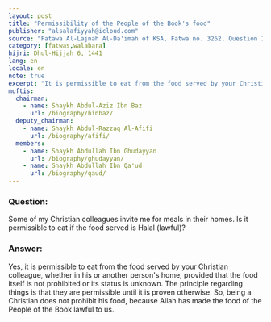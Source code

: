 ```yaml
---
layout: post
title: "Permissibility of the People of the Book's food"
publisher: "alsalafiyyah@icloud.com"
source: "Fatawa Al-Lajnah Al-Da'imah of KSA, Fatwa no. 3262, Question 1"
category: [fatwas,walabara]
hijri: Dhul-Hijjah 6, 1441
lang: en
locale: en
note: true
excerpt: "It is permissible to eat from the food served by your Christian colleague, whether in his or another person's home, provided that the food itself is not prohibited or its status is unknown."
muftis:
  chairman: 
    - name: Shaykh Abdul-Aziz Ibn Baz
      url: /biography/binbaz/
  deputy_chairman:
    - name: Shaykh Abdul-Razzaq Al-Afifi
      url: /biography/afifi/
  members: 
    - name: Shaykh Abdullah Ibn Ghudayyan
      url: /biography/ghudayyan/
    - name: Shaykh Abdullah Ibn Qa'ud
      url: /biography/qaud/
---
```


### Question: 
 
Some of my Christian colleagues invite me for meals in their homes. Is it permissible to eat if the food served is Halal (lawful)?

### Answer:

Yes, it is permissible to eat from the food served by your Christian colleague, whether in his or another person's home, provided that the food itself is not prohibited or its status is unknown. The principle regarding things is that they are permissible until it is proven otherwise. So, being a Christian does not prohibit his food, because Allah has made the food of the People of the Book lawful to us.
